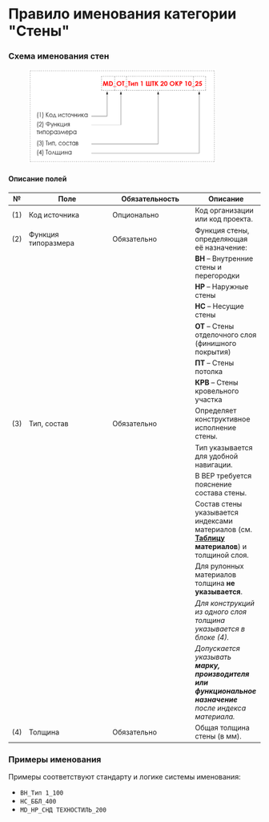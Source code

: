 # Правило именования категории "Стены"

### Схема именования стен

<div align="left"><figure><img src="../../.gitbook/assets/image (18) (1).png" alt="" width="375"><figcaption></figcaption></figure></div>

#### Описание полей

<table><thead><tr><th>№</th><th width="153">Поле</th><th width="151">Обязательность</th><th>Описание</th></tr></thead><tbody><tr><td>(1)</td><td>Код источника</td><td>Опционально</td><td>Код организации или код проекта.</td></tr><tr><td>(2)</td><td>Функция типоразмера</td><td>Обязательно</td><td>Функция стены, определяющая её назначение:</td></tr><tr><td></td><td></td><td></td><td><strong>ВН</strong> – Внутренние стены и перегородки</td></tr><tr><td></td><td></td><td></td><td><strong>НР</strong> – Наружные стены</td></tr><tr><td></td><td></td><td></td><td><strong>НС</strong> – Несущие стены</td></tr><tr><td></td><td></td><td></td><td><strong>ОТ</strong> – Стены отделочного слоя (финишного покрытия)</td></tr><tr><td></td><td></td><td></td><td><strong>ПТ</strong> – Стены потолка</td></tr><tr><td></td><td></td><td></td><td><strong>КРВ</strong> – Стены кровельного участка</td></tr><tr><td>(3)</td><td>Тип, состав</td><td>Обязательно</td><td>Определяет конструктивное исполнение стены.</td></tr><tr><td></td><td></td><td></td><td>Тип указывается для удобной навигации.</td></tr><tr><td></td><td></td><td></td><td>В BEP требуется пояснение состава стены.</td></tr><tr><td></td><td></td><td></td><td>Состав стены указывается индексами материалов (см. <a href="pravilo-imenovaniya-materialov.md"><strong>Таблицу</strong></a> <strong>материалов</strong>) и толщиной слоя.</td></tr><tr><td></td><td></td><td></td><td>Для рулонных материалов толщина <strong>не указывается</strong>.</td></tr><tr><td></td><td></td><td></td><td><em>Для конструкций из одного слоя толщина указывается в блоке (4).</em></td></tr><tr><td></td><td></td><td></td><td><em>Допускается указывать <strong>марку, производителя или функциональное назначение</strong> после индекса материала.</em></td></tr><tr><td>(4)</td><td>Толщина</td><td>Обязательно</td><td>Общая толщина стены (в мм).</td></tr></tbody></table>

### Примеры именования

Примеры соответствуют стандарту и логике системы именования:

* `ВН_Тип 1_100`
* `НС_ББЛ_400`
* `MD_НР_СНД ТЕХНОСТИЛЬ_200`
